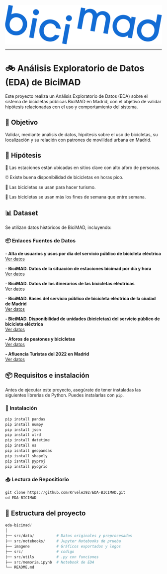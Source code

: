 <p align="center">
  <img src="images/Logo_bicimad.png" alt="Bicimad" />
</p>

----------


# 🚲 Análisis Exploratorio de Datos (EDA) de BiciMAD
Este proyecto realiza un Análisis Exploratorio de Datos (EDA) sobre el sistema de bicicletas públicas BiciMAD en Madrid, con el objetivo de validar hipótesis relacionadas con el uso y comportamiento del sistema.

## 📌 Objetivo
Validar, mediante análisis de datos, hipótesis sobre el uso de bicicletas, su localización y su relación con patrones de movilidad urbana en Madrid.

## 🧪 Hipótesis
📍 Las estaciones están ubicadas en sitios clave con alto aforo de personas.

⏰ Existe buena disponibilidad de bicicletas en horas pico.

🧳 Las bicicletas se usan para hacer turismo.

📆 Las bicicletas se usan más los fines de semana que entre semana.

## 📊 Dataset
Se utilizan datos históricos de BiciMAD, incluyendo:

### 📦 Enlaces Fuentes de Datos

<p><strong>- Alta de usuarios y usos por día del servicio público de bicicleta eléctrica</strong><br>
<a href="https://datos.madrid.es/sites/v/index.jsp?vgnextoid=6d8bdae2be63c410VgnVCM1000000b205a0aRCRD&vgnextchannel=374512b9ace9f310VgnVCM100000171f5a0aRCRD" target="_blank">
  Ver datos
</a></p>

<p><strong>- BiciMAD. Datos de la situación de estaciones bicimad por día y hora</strong><br>
<a href="https://datos.madrid.es/sites/v/index.jsp?vgnextoid=f4b07e0543815610VgnVCM1000001d4a900aRCRD&vgnextchannel=374512b9ace9f310VgnVCM100000171f5a0aRCRD" target="_blank">
  Ver datos
</a></p>

<p><strong>- BiciMAD. Datos de los itinerarios de las bicicletas eléctricas</strong><br>
<a href="https://datos.madrid.es/sites/v/index.jsp?vgnextoid=d67921bb86e64610VgnVCM2000001f4a900aRCRD&vgnextchannel=374512b9ace9f310VgnVCM100000171f5a0aRCRD" target="_blank">
  Ver datos
</a></p>

<p><strong>- BiciMAD. Bases del servicio público de bicicleta eléctrica de la ciudad de Madrid</strong><br>
<a href="https://datos.madrid.es/sites/v/index.jsp?vgnextoid=e9b2a4059b4b7410VgnVCM2000000c205a0aRCRD&vgnextchannel=374512b9ace9f310VgnVCM100000171f5a0aRCRD" target="_blank">
  Ver datos
</a></p>

<p><strong>- BiciMAD. Disponibilidad de unidades (bicicletas) del servicio público de bicicleta eléctrica</strong><br>
<a href="https://datos.madrid.es/sites/v/index.jsp?vgnextoid=7547ff52e4a4f410VgnVCM1000000b205a0aRCRD&vgnextchannel=374512b9ace9f310VgnVCM100000171f5a0aRCRD" target="_blank">
  Ver datos
</a></p>

<p><strong>- Aforos de peatones y bicicletas</strong><br>
<a href="https://datos.madrid.es/sites/v/index.jsp?vgnextoid=695cd64d6f9b9610VgnVCM1000001d4a900aRCRD&vgnextchannel=374512b9ace9f310VgnVCM100000171f5a0aRCRD" target="_blank">
  Ver datos
</a></p>

<p><strong>- Afluencia Turistas del 2022 en Madrid</strong><br>
<a href="https://www.ine.es/jaxiT3/Tabla.htm?t=10823" target="_blank">
  Ver datos
</a></p>

## 📦 Requisitos e instalación

Antes de ejecutar este proyecto, asegúrate de tener instaladas las siguientes librerías de Python. Puedes instalarlas con `pip`.

### 🔧 Instalación
```python
pip install pandas
pip install numpy
pip install json
pip install xlrd
pip install datetime 
pip install os
pip isntall geopandas
pip isntall shapely
pip isntall pyproj
pip install pyogrio
```
### 📥 Lectura de Repositiorio
```python
git clone https://github.com/Krvelez92/EDA-BICIMAD.git
cd EDA-BICIMAD
```
## 📂 Estructura del proyecto

```python
eda-bicimad/
│
├── src/data/          # Datos originales y preprocesados
├── src/notebooks/     # Jupyter Notebooks de prueba
├── imagene            # Gráficos exportados y logos
├── src/               # codigo 
├── src/utils          # .py con funciones 
├── src/memoria.ipynb  # Notebook de EDA
└── README.md
```


